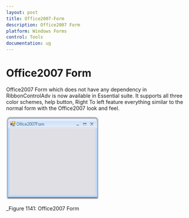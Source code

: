 ```yaml
---
layout: post
title: Office2007-Form
description: Office2007 Form
platform: Windows Forms
control: Tools 
documentation: ug
---
```


# Office2007 Form

Office2007 Form which does not have any dependency in RibbonControlAdv is now available in Essential suite. It supports all three color schemes, help button, Right To left feature everything similar to the normal form with the Office2007 look and feel.



![](Office_images/office_img1.png)

_Figure 1141: Office2007 Form
